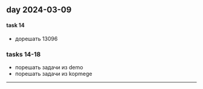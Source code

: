 ## day 2024-03-09

#### task 14

- дорешать 13096  

### tasks 14-18

- порешать задачи из demo  
- порешать задачи из kopmege  

---  
